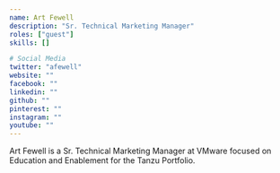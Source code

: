 ```yaml
---
name: Art Fewell
description: "Sr. Technical Marketing Manager"
roles: ["guest"]
skills: []

# Social Media
twitter: "afewell"
website: ""
facebook: ""
linkedin: ""
github: ""
pinterest: ""
instagram: ""
youtube: ""
---
```


Art Fewell is a Sr. Technical Marketing Manager at VMware focused on Education and Enablement for the Tanzu Portfolio.

<!--more-->
